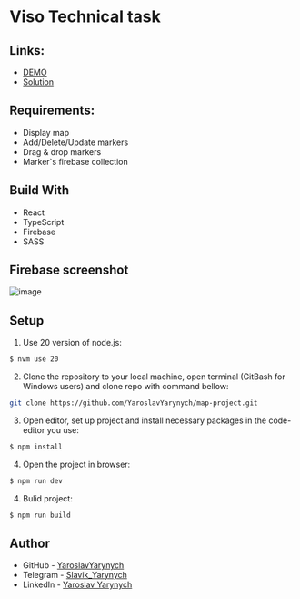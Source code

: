 # Viso Technical task

## Links:

- [DEMO](https://yaroslavyarynych.github.io/map-project/)
- [Solution](https://github.com/YaroslavYarynych/map-project.git)

## Requirements:
- Display map
- Add/Delete/Update markers
- Drag & drop markers
- Marker`s firebase collection


  
## Build With
- React
- TypeScript
- Firebase
- SASS

## Firebase screenshot
![image](https://github.com/YaroslavYarynych/map-project/assets/63805271/7fcdf080-a7c3-4fa0-b8ce-9c94bf844a0e)

## Setup

1. Use 20 version of node.js: <br>

```sh
$ nvm use 20
```

2. Clone the repository to your local machine, open terminal (GitBash for Windows users) and clone repo with command bellow:

```sh
git clone https://github.com/YaroslavYarynych/map-project.git
```

3. Open editor, set up project and install necessary packages in the code-editor you use:

```sh
$ npm install
```

4. Open the project in browser:

```sh
$ npm run dev
```

4. Bulid project:

```sh
$ npm run build
```

## Author

- GitHub - [YaroslavYarynych](https://github.com/YaroslavYarynych)
- Telegram - [Slavik_Yarynych](https://t.me/Slavik_Yarynych)
- LinkedIn - [Yaroslav Yarynych](https://www.linkedin.com/in/yaroslav-yarynych-87856722a/)
